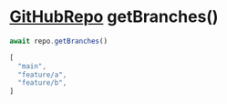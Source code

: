 # [GitHubRepo](./GitHubRepo.md) getBranches()

``` typescript
await repo.getBranches()
```

``` typescript
[
  "main",
  "feature/a",
  "feature/b",
]
```

